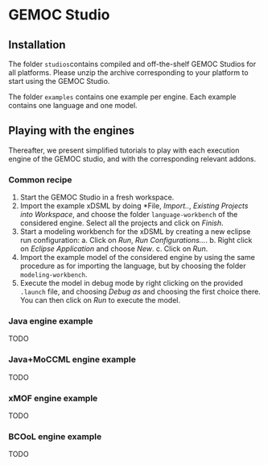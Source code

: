 # GEMOC Studio

## Installation

The folder `studios`contains compiled and off-the-shelf GEMOC Studios for all platforms. Please unzip the archive corresponding to your platform to start using the GEMOC Studio.

The folder `examples` contains one example per engine. Each example contains one language and one model.

## Playing with the engines

Thereafter, we present simplified tutorials to play with each execution engine of the GEMOC studio, and with the corresponding relevant addons.

### Common recipe

1. Start the GEMOC Studio in a fresh workspace.
1. Import the example xDSML by doing *File, *Import..*, *Existing Projects into Workspace*, and choose the folder `language-workbench` of the considered engine. Select all the projects and click on *Finish*.
2. Start a modeling workbench for the xDSML by creating a new eclipse run configuration:
	a. Click on *Run*, *Run Configurations...*.
	b. Right click on *Eclipse Application* and choose *New*.
	c. Click on *Run*.
3. Import the example model of the considered engine by using the same procedure as for importing the language, but by choosing the folder `modeling-workbench`.
4. Execute the model in debug mode by right clicking on the provided `.launch` file, and choosing *Debug as* and choosing the first choice there. You can then click on *Run* to execute the model.

### Java engine example

TODO

### Java+MoCCML engine example

TODO

### xMOF engine example

TODO

### BCOoL engine example

TODO


